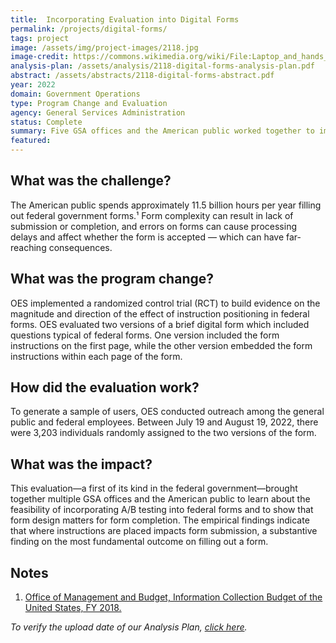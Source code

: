 ```yaml
---
title:  Incorporating Evaluation into Digital Forms
permalink: /projects/digital-forms/
tags: project  
image: /assets/img/project-images/2118.jpg  
image-credit: https://commons.wikimedia.org/wiki/File:Laptop_and_hands_and_wrists.jpg
analysis-plan: /assets/analysis/2118-digital-forms-analysis-plan.pdf
abstract: /assets/abstracts/2118-digital-forms-abstract.pdf
year: 2022  
domain: Government Operations
type: Program Change and Evaluation
agency: General Services Administration
status: Complete
summary: Five GSA offices and the American public worked together to improve federal forms
featured:
---
```

## What was the challenge? 
The American public spends approximately 11.5 billion hours per year filling out federal government forms.¹ Form complexity can result in lack of submission or completion, and errors on forms can cause processing delays and affect whether the form is accepted — which can have far-reaching consequences.

## What was the program change?
OES implemented a randomized control trial (RCT) to build evidence on the magnitude and direction of the effect of instruction positioning in federal forms. OES evaluated two versions of a brief digital form which included questions typical of federal forms. One version included the form instructions on the first page, while the other version embedded the form instructions within each page of the form. 

## How did the evaluation work?
To generate a sample of users, OES conducted outreach among the general public and federal employees. Between July 19 and August 19, 2022, there were 3,203 individuals randomly assigned to the two versions of the form.

## What was the impact?
This evaluation—a first of its kind  in the federal government—brought together multiple GSA offices and the American public to learn about the feasibility of incorporating  A/B testing into federal forms and to show that form design matters for form completion. The empirical findings indicate that where instructions are placed impacts form submission, a substantive finding on the most fundamental outcome on filling out a form. 

## Notes
1. <a href="https://www.whitehouse.gov/wp-content/uploads/2020/12/2018-ICB-Report-Final.pdf">Office of Management and Budget, Information Collection Budget of the United States, FY 2018.</a>

<i>To verify the upload date of our Analysis Plan, <a href="https://github.com/gsa-oes/office-of-evaluation-sciences/commits/master/assets/analysis/2118-digital-forms-analysis-plan.pdf">click here</a>.</i>

